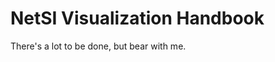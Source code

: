 # NetSI Visualization Handbook

There's a lot to be done, but bear with me. 

```{tableofcontents}
```
